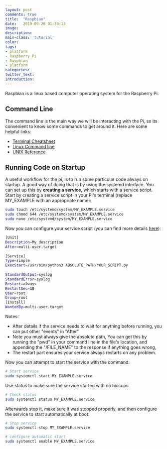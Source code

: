 ```yaml
---
layout: post
comments: true
title:  "Raspbian"
date:   2019-09-20 01:30:13
image: 
description: 
main-class: 'tutorial'
color:
tags:
- platform
- Raspberry Pi
- Raspbian
- platform
categories:
twitter_text:
introduction: 
---
```


Raspbian is a linux based computer operating system for the Raspberry Pi. 

## Command Line
The command line is the main way we will be interacting with the Pi, so its
convenient to know some commands to get around it. Here are some helpful links:
* [Terminal Cheatsheet](https://www.thehackr.com/linux-terminal-cheat-sheet/)
* [Linux Command line](https://www.cheatography.com/davechild/cheat-sheets/linux-command-line/)
* [UNIX Reference](https://files.fosswire.com/2007/08/fwunixref.pdf)


## Running Code on Startup 
A useful workflow for the pi, is to run some particular code always on startup.
A good way of doing that is by using the systemd interface.  You can set up this by 
**creating a service**, which starts with a service script.
Start by creating a service script in your Pi's terminal
(replace MY_EXAMPLE with an appropriate name):

``` bash
sudo touch /etc/systemd/system/MY_EXAMPLE.service
sudo chmod 644 /etc/systemd/system/MY_EXAMPLE.service
sudo nano /etc/systemd/system/MY_EXAMPLE.service

```

Now you can configure your service script (you can find more details [here](https://www.digitalocean.com/community/tutorials/understanding-systemd-units-and-unit-files)):
```bash
[Unit]
Description=My description 
After=multi-user.target 
 
[Service]
Type=simple
ExecStart=/usr/bin/python3 ABSOLUTE_PATH/YOUR_SCRIPT.py
 
StandardOutput=syslog 
StandardError=syslog 
Restart=always
RestartSec=10
User=root
Group=root 
[Install]
WantedBy=multi-user.target

```

Notes:
* After details if the service needs to wait for anything before
running, you can put other "events" in "After"
* Note you must always give the absolute path, 
You can get this by running the "pwd"
in your command line in the file's location, 
and appending the "/FILE_NAME" to the response
if anything goes wrong,
* The restart part ensures your service always restarts on any problem.

Now you can attempt to start the service with the command:
```bash
# Start service
sudo systemctl start MY_EXAMPLE.service

```

Use status to make sure the service started with no hiccups

```bash
# Check status
sudo systemctl status MY_EXAMPLE.service
```

Afterwards stop it, make sure it was stopped properly, and then
configure the service to start automatically at boot:

```bash
# Stop service
sudo systemctl stop MY_EXAMPLE.service

# configure automatic start
sudo systemctl enable MY_EXAMPLE.service
```



